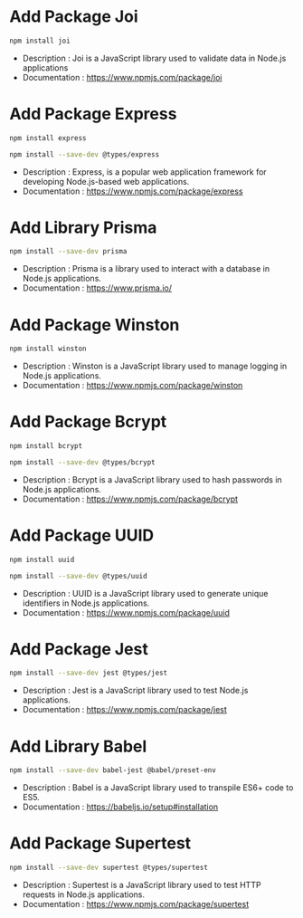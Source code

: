 # Add Package Joi

```sh
npm install joi
```

- Description : Joi is a JavaScript library used to validate data in Node.js applications
- Documentation : https://www.npmjs.com/package/joi

# Add Package Express

```sh
npm install express
```

```sh
npm install --save-dev @types/express
```

- Description : Express, is a popular web application framework for developing Node.js-based web applications.
- Documentation : https://www.npmjs.com/package/express

# Add Library Prisma

```sh
npm install --save-dev prisma
```

- Description : Prisma is a library used to interact with a database in Node.js applications.
- Documentation : https://www.prisma.io/

# Add Package Winston

```sh
npm install winston
```

- Description : Winston is a JavaScript library used to manage logging in Node.js applications.
- Documentation : https://www.npmjs.com/package/winston

# Add Package Bcrypt

```sh
npm install bcrypt
```

```sh
npm install --save-dev @types/bcrypt
```

- Description : Bcrypt is a JavaScript library used to hash passwords in Node.js applications.
- Documentation : https://www.npmjs.com/package/bcrypt

# Add Package UUID

```sh
npm install uuid
```

```sh
npm install --save-dev @types/uuid
```

- Description : UUID is a JavaScript library used to generate unique identifiers in Node.js applications.
- Documentation : https://www.npmjs.com/package/uuid

# Add Package Jest

```sh
npm install --save-dev jest @types/jest
```

- Description : Jest is a JavaScript library used to test Node.js applications.
- Documentation : https://www.npmjs.com/package/jest

# Add Library Babel

```sh
npm install --save-dev babel-jest @babel/preset-env
```

- Description : Babel is a JavaScript library used to transpile ES6+ code to ES5.
- Documentation : https://babeljs.io/setup#installation

# Add Package Supertest

```sh
npm install --save-dev supertest @types/supertest
```

- Description : Supertest is a JavaScript library used to test HTTP requests in Node.js applications.
- Documentation : https://www.npmjs.com/package/supertest